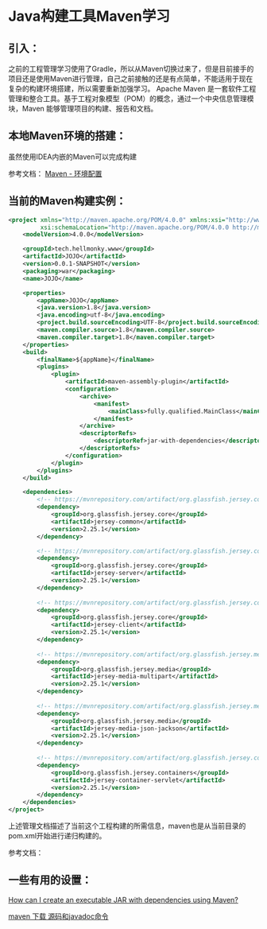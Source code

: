 # Java构建工具Maven学习

## 引入：
之前的工程管理学习使用了Gradle，所以从Maven切换过来了，但是目前接手的项目还是使用Maven进行管理，自己之前接触的还是有点简单，不能适用于现在复杂的构建环境搭建，所以需要重新加强学习。
Apache Maven 是一套软件工程管理和整合工具。基于工程对象模型（POM）的概念，通过一个中央信息管理模块，Maven 能够管理项目的构建、报告和文档。

## 本地Maven环境的搭建：
虽然使用IDEA内嵌的Maven可以完成构建

参考文档：
[Maven - 环境配置](http://wiki.jikexueyuan.com/project/maven/environment-setup.html)

## 当前的Maven构建实例：
```xml
<project xmlns="http://maven.apache.org/POM/4.0.0" xmlns:xsi="http://www.w3.org/2001/XMLSchema-instance"
         xsi:schemaLocation="http://maven.apache.org/POM/4.0.0 http://maven.apache.org/maven-v4_0_0.xsd">
    <modelVersion>4.0.0</modelVersion>

	<groupId>tech.hellmonky.www</groupId>
    <artifactId>JOJO</artifactId>
    <version>0.0.1-SNAPSHOT</version>
	<packaging>war</packaging>
    <name>JOJO</name>

	<properties>
        <appName>JOJO</appName>
        <java.version>1.8</java.version>
        <java.encoding>utf-8</java.encoding>
		<project.build.sourceEncoding>UTF-8</project.build.sourceEncoding>
		<maven.compiler.source>1.8</maven.compiler.source>
		<maven.compiler.target>1.8</maven.compiler.target>
    </properties>
    <build>
        <finalName>${appName}</finalName>
		<plugins>
			<plugin>
				<artifactId>maven-assembly-plugin</artifactId>
				<configuration>
					<archive>
						<manifest>
							<mainClass>fully.qualified.MainClass</mainClass>
						</manifest>
					</archive>
					<descriptorRefs>
						<descriptorRef>jar-with-dependencies</descriptorRef>
					</descriptorRefs>
				</configuration>
			</plugin>
		</plugins>
    </build>

    <dependencies>
        <!-- https://mvnrepository.com/artifact/org.glassfish.jersey.core/jersey-common -->
        <dependency>
            <groupId>org.glassfish.jersey.core</groupId>
            <artifactId>jersey-common</artifactId>
            <version>2.25.1</version>
        </dependency>

        <!-- https://mvnrepository.com/artifact/org.glassfish.jersey.core/jersey-server -->
        <dependency>
            <groupId>org.glassfish.jersey.core</groupId>
            <artifactId>jersey-server</artifactId>
            <version>2.25.1</version>
        </dependency>
		
		<!-- https://mvnrepository.com/artifact/org.glassfish.jersey.core/jersey-client -->
		<dependency>
			<groupId>org.glassfish.jersey.core</groupId>
			<artifactId>jersey-client</artifactId>
			<version>2.25.1</version>
		</dependency>
		
		<!-- https://mvnrepository.com/artifact/org.glassfish.jersey.media/jersey-media-multipart -->
		<dependency>
			<groupId>org.glassfish.jersey.media</groupId>
			<artifactId>jersey-media-multipart</artifactId>
			<version>2.25.1</version>
		</dependency>
		
		<!-- https://mvnrepository.com/artifact/org.glassfish.jersey.media/jersey-media-json-jackson -->
		<dependency>
			<groupId>org.glassfish.jersey.media</groupId>
			<artifactId>jersey-media-json-jackson</artifactId>
			<version>2.25.1</version>
		</dependency>
		
        <!-- https://mvnrepository.com/artifact/org.glassfish.jersey.containers/jersey-container-servlet -->
        <dependency>
            <groupId>org.glassfish.jersey.containers</groupId>
            <artifactId>jersey-container-servlet</artifactId>
            <version>2.25.1</version>
        </dependency>
	</dependencies>
</project>
```
上述管理文档描述了当前这个工程构建的所需信息，maven也是从当前目录的pom.xml开始进行递归构建的。

参考文档：

## 一些有用的设置：
[How can I create an executable JAR with dependencies using Maven?](https://stackoverflow.com/questions/574594/how-can-i-create-an-executable-jar-with-dependencies-using-maven)

[maven 下载 源码和javadoc命令](http://blog.csdn.net/topwqp/article/details/8902863)